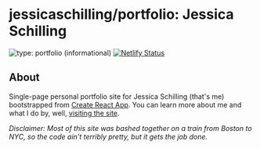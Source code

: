 # jessicaschilling/portfolio: Jessica Schilling

![type: portfolio (informational)](https://img.shields.io/badge/type-portfolio-informational)
[![Netlify Status](https://api.netlify.com/api/v1/badges/306b4a36-24c3-4ef4-a292-9a3925a701a5/deploy-status)](https://app.netlify.com/sites/jessicaschilling/deploys)

## About

Single-page personal portfolio site for Jessica Schilling (that's me) bootstrapped from [Create React App](https://github.com/facebook/create-react-app). You can learn more about me and what I do by, well, [visiting the site](https://www.jessicaschilling.com).

*Disclaimer: Most of this site was bashed together on a train from Boston to NYC, so the code ain't terribly pretty, but it gets the job done.*